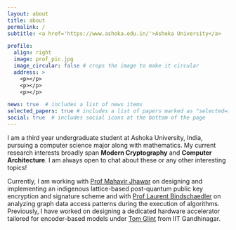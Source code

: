 ```yaml
---
layout: about
title: about
permalink: /
subtitle: <a href='https://www.ashoka.edu.in/'>Ashoka University</a>

profile:
  align: right
  image: prof_pic.jpg
  image_circular: false # crops the image to make it circular
  address: >
    <p></p>
    <p></p>
    <p></p>

news: true  # includes a list of news items
selected_papers: true # includes a list of papers marked as "selected={true}"
social: true  # includes social icons at the bottom of the page
---
```


I am a third year undergraduate student at Ashoka University, India, pursuing a computer science major along with mathematics. My current research interests broadly span <b>Modern Cryptography</b> and <b>Computer Architecture</b>. I am always open to chat about these or any other interesting topics!

Currently, I am working with [Prof Mahavir Jhawar](https://sites.google.com/site/homeofmahavir/Home) on designing and implementing an indigenous lattice-based post-quantum public key encryption and signature scheme and with [Prof Laurent Bindschaedler](https://binds.ch/) on analyzing graph data access patterns during the execution of algorithms. Previously, I have worked on designing a dedicated hardware accelerator tailored for encoder-based models under [Tom Glint](https://sites.google.com/view/tomglint/home) from IIT Gandhinagar.

<!-- Beyond academics, I like to play board games and read random wikipedia articles when bored. -->
<!-- I am specifically interested in the building secure computer systems in a post-quantum world - let’s chat if this sounds exciting! -->
<!-- Currently, I am open to contribute to projects focused on these or closely related areas. -->